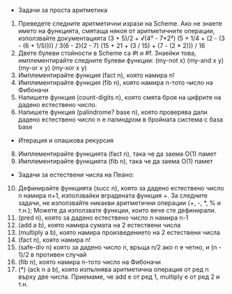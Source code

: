 *  Задачи за проста аритметика
1. Преведете следните аритметични изрази на Scheme. Ако не знаете името на функцията, смятаща някоя от аритметичните операции, използвайте 
   документацията
   (3 + 5)/2 + √(4² - 7*2²)
   (5 + 1/4 + (2 - (3 - (6 + 1/5)))) / 3(6 - 2)(2 - 7)
   (15 + 21 + (3 / 15) + (7 - (2 * 2))) / 16
2. Двете булеви стойности в Scheme са #t и #f. Знаейки това, имплементирайте следните булеви функции:
   (my-not x)
   (my-and x y)
   (my-or x y)
   (my-xor x y) 
4. Имплементирайте функция (fact n), която намира n!
5. Имплементирайте функция (fib n), която намира n-тото число на Фибоначи
6. Напишете функция (count-digits n), която смята броя на цифрите на дадено естествено число.
7. Напишете функция (palindrome? base n), която проверява дали дадено естествено число n е палиндром в бройната система с база base

*  Итерация и опашкова рекурсия
8. Имплементирайте функцията (fact n), така че да заема O(1) памет
9. Имплементирайте функцията (fib n), така че да заема O(1) памет

* Задачи за естествени числа на Пеано:
10. Дефинирайте функцията (succ n), която за дадено естествено число n намира n+1, използвайки вградената функция +.
   За следните задачи, не използвайте никакви аритметични операции (+, -, *, % и т.н.); Можете да използвате функции, които вече сте 
   дефинирали.
11. (pred n), която за дадено естествено число n намира n-1
12. (add a b), която намира сумата на 2 естествени числа
13. (multiply a b), която намира произведението на 2 естествени числа
14. (fact n), която намира n!
15. (safe-div n) която за дадено число n, връща n/2 ако n е четно, и (n - 1)/2 в противен случай
16. (fib n), която намира n-тото число на Фибоначи
17. (*) (ack n a b), която изпълнява аритметична операция от ред n върху две числа. Приемаме, че add e от ред 1, multiply е от ред 2 и т.н.
